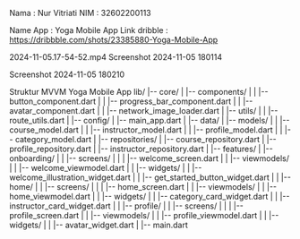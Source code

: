 Nama : Nur Vitriati
NIM : 32602200113

Name App : Yoga Mobile App
Link dribble : https://dribbble.com/shots/23385880-Yoga-Mobile-App

 2024-11-05.17-54-52.mp4 
Screenshot 2024-11-05 180114

Screenshot 2024-11-05 180210

Struktur MVVM Yoga Mobile App
lib/
|-- core/
| |-- components/
| | |-- button_component.dart
| | |-- progress_bar_component.dart
| | |-- avatar_component.dart
| | |-- network_image_loader.dart
| |-- utils/
| | |-- route_utils.dart
| |-- config/
| |-- main_app.dart
|
|-- data/
| |-- models/
| | |-- course_model.dart
| | |-- instructor_model.dart
| | |-- profile_model.dart
| | |-- category_model.dart
| |-- repositories/
| |-- course_repository.dart
| |-- profile_repository.dart
| |-- instructor_repository.dart
|
|-- features/
| |-- onboarding/
| | |-- screens/
| | | |-- welcome_screen.dart
| | |-- viewmodels/
| | |-- welcome_viewmodel.dart
| | |-- widgets/
| | |-- welcome_illustration_widget.dart
| | |-- get_started_button_widget.dart
|
| |-- home/
| | |-- screens/
| | | |-- home_screen.dart
| | |-- viewmodels/
| | |-- home_viewmodel.dart
| | |-- widgets/
| | |-- category_card_widget.dart
| | |-- instructor_card_widget.dart
|
| |-- profile/
| | |-- screens/
| | | |-- profile_screen.dart
| | |-- viewmodels/
| | |-- profile_viewmodel.dart
| | |-- widgets/
| | |-- avatar_widget.dart
|
|-- main.dart

